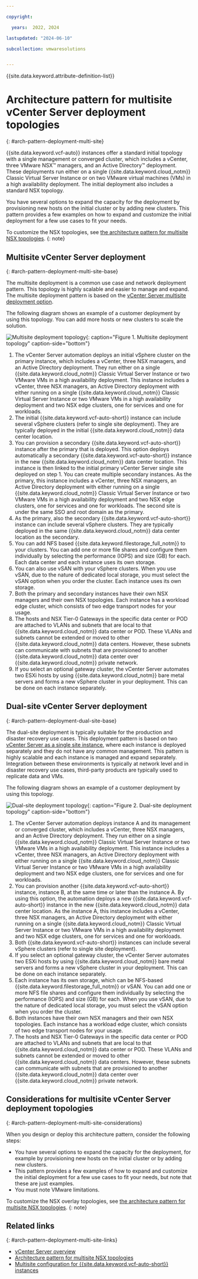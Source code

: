 ```yaml
---

copyright:

  years:  2022, 2024

lastupdated: "2024-06-10"

subcollection: vmwaresolutions


---
```


{{site.data.keyword.attribute-definition-list}}

# Architecture pattern for multisite vCenter Server deployment topologies
{: #arch-pattern-deployment-multi-site}

{{site.data.keyword.vcf-auto}} instances offer a standard initial topology with a single management or converged cluster, which includes a vCenter, three VMware NSX™ managers, and an Active Directory™ deployment. These deployments run either on a single {{site.data.keyword.cloud_notm}} Classic Virtual Server Instance or on two VMware virtual machines (VMs) in a high availability deployment. The initial deployment also includes a standard NSX topology.

You have several options to expand the capacity for the deployment by provisioning new hosts on the initial cluster or by adding new clusters. This pattern provides a few examples on how to expand and customize the initial deployment for a few use cases to fit your needs.

To customize the NSX topologies, see [the architecture pattern for multisite NSX topologies](/docs/vmwaresolutions?topic=vmwaresolutions-arch-pattern-overlays-multi-site).
{: note}

## Multisite vCenter Server deployment
{: #arch-pattern-deployment-multi-site-base}

The multisite deployment is a common use case and network deployment pattern. This topology is highly scalable and easier to manage and expand. The multisite deployment pattern is based on the [vCenter Server multisite deployment option](/docs/vmwaresolutions?topic=vmwaresolutions-vc_multisite).

The following diagram shows an example of a customer deployment by using this topology. You can add more hosts or new clusters to scale the solution.

![Multisite deployment topology](../../images/arch-pattern-m-s.svg "Multisite deployment topology."){: caption="Figure 1. Multisite deployment topology" caption-side="bottom"}

1. The vCenter Server automation deploys an initial vSphere cluster on the primary instance, which includes a vCenter, three NSX managers, and an Active Directory deployment. They run either on a single {{site.data.keyword.cloud_notm}} Classic Virtual Server Instance or two VMware VMs in a high availability deployment. This instance includes a vCenter, three NSX managers, an Active Directory deployment with either running on a single {{site.data.keyword.cloud_notm}} Classic Virtual Server Instance or two VMware VMs in a high availability deployment and two NSX edge clusters, one for services and one for workloads.
2. The initial {{site.data.keyword.vcf-auto-short}} instance can include several vSphere clusters (refer to single site deployment). They are typically deployed in the initial {{site.data.keyword.cloud_notm}} data center location.
3. You can provision a secondary {{site.data.keyword.vcf-auto-short}} instance after the primary that is deployed. This option deploys automatically a secondary {{site.data.keyword.vcf-auto-short}} instance in the new {{site.data.keyword.cloud_notm}} data center location. This instance is then linked to the initial primary vCenter Server single site deployed on step 1. You can create multiple secondary instances. As the primary, this instance includes a vCenter, three NSX managers, an Active Directory deployment with either running on a single {{site.data.keyword.cloud_notm}} Classic Virtual Server Instance or two VMware VMs in a high availability deployment and two NSX edge clusters, one for services and one for workloads. The second site is under the same SSO and root domain as the primary.
4. As the primary, also the secondary {{site.data.keyword.vcf-auto-short}} instance can include several vSphere clusters. They are typically deployed in the same {{site.data.keyword.cloud_notm}} data center location as the secondary.
5. You can add NFS based {{site.data.keyword.filestorage_full_notm}} to your clusters. You can add one or more file shares and configure them individually by selecting the performance (IOPS) and size (GB) for each. Each data center and each instance uses its own storage.
6. You can also use vSAN with your vSphere clusters. When you use vSAN, due to the nature of dedicated local storage, you must select the vSAN option when you order the cluster. Each instance uses its own storage.
7. Both the primary and secondary instances have their own NSX managers and their own NSX topologies. Each instance has a workload edge cluster, which consists of two edge transport nodes for your usage.
8. The hosts and NSX Tier-0 Gateways in the specific data center or POD are attached to VLANs and subnets that are local to that {{site.data.keyword.cloud_notm}} data center or POD. These VLANs and subnets cannot be extended or moved to other {{site.data.keyword.cloud_notm}} data centers. However, these subnets can communicate with subnets that are provisioned to another {{site.data.keyword.cloud_notm}} data center over {{site.data.keyword.cloud_notm}} private network.
9. If you select an optional gateway cluster, the vCenter Server automates two ESXi hosts by using {{site.data.keyword.cloud_notm}} bare metal servers and forms a new vSphere cluster in your deployment. This can be done on each instance separately.

## Dual-site vCenter Server deployment
{: #arch-pattern-deployment-dual-site-base}

The dual-site deployment is typically suitable for the production and disaster recovery use cases. This deployment pattern is based on two [vCenter Server as a single site instance](/docs/vmwaresolutions?topic=vmwaresolutions-vc_vcenterserveroverview), where each instance is deployed separately and they do not have any common management. This pattern is highly scalable and each instance is managed and expand separately. Integration between these environments is typically at network level and in disaster recovery use cases, third-party products are typically used to replicate data and VMs.

The following diagram shows an example of a customer deployment by using this topology. 

![Dual-site deployment topology](../../images/arch-pattern-d-s.svg "Dual-site deployment topology."){: caption="Figure 2. Dual-site deployment topology" caption-side="bottom"}

1. The vCenter Server automation deploys instance A and its management or converged cluster, which includes a vCenter, three NSX managers, and an Active Directory deployment. They run either on a single {{site.data.keyword.cloud_notm}} Classic Virtual Server Instance or two VMware VMs in a high availability deployment. This instance includes a vCenter, three NSX managers, an Active Directory deployment with either running on a single {{site.data.keyword.cloud_notm}} Classic Virtual Server Instance or two VMware VMs in a high availability deployment and two NSX edge clusters, one for services and one for workloads.
2. You can provision another {{site.data.keyword.vcf-auto-short}} instance, instance B, at the same time or later than the instance A. By using this option, the automation deploys a new {{site.data.keyword.vcf-auto-short}} instance in the new {{site.data.keyword.cloud_notm}} data center location. As the instance A, this instance includes a vCenter, three NSX managers, an Active Directory deployment with either running on a single {{site.data.keyword.cloud_notm}} Classic Virtual Server Instance or two VMware VMs in a high availability deployment and two NSX edge clusters, one for services and one for workloads.
3. Both {{site.data.keyword.vcf-auto-short}} instances can include several vSphere clusters (refer to single site deployment). 
4. If you select an optional gateway cluster, the vCenter Server automates two ESXi hosts by using {{site.data.keyword.cloud_notm}} bare metal servers and forms a new vSphere cluster in your deployment. This can be done on each instance separately.
5. Each instance has its own storage, which can be NFS-based {{site.data.keyword.filestorage_full_notm}} or vSAN. You can add one or more NFS file shares and configure them individually by selecting the performance (IOPS) and size (GB) for each. When you use vSAN, due to the nature of dedicated local storage, you must select the vSAN option when you order the cluster.
6. Both instances have their own NSX managers and their own NSX topologies. Each instance has a workload edge cluster, which consists of two edge transport nodes for your usage.
7. The hosts and NSX Tier-0 Gateways in the specific data center or POD are attached to VLANs and subnets that are local to that {{site.data.keyword.cloud_notm}} data center or POD. These VLANs and subnets cannot be extended or moved to other {{site.data.keyword.cloud_notm}} data centers. However, these subnets can communicate with subnets that are provisioned to another {{site.data.keyword.cloud_notm}} data center over {{site.data.keyword.cloud_notm}} private network.

## Considerations for multisite vCenter Server deployment topologies 
{: #arch-pattern-deployment-multi-site-considerations}

When you design or deploy this architecture pattern, consider the following steps:

* You have several options to expand the capacity for the deployment, for example by provisioning new hosts on the initial cluster or by adding new clusters. 
* This pattern provides a few examples of how to expand and customize the initial deployment for a few use cases to fit your needs, but note that these are just examples. 
* You must note VMware limitations. 

To customize the NSX overlay topologies, see [the architecture pattern for multisite NSX topologies](/docs/vmwaresolutions?topic=vmwaresolutions-arch-pattern-overlays-multi-site).
{: note}

## Related links
{: #arch-pattern-deployment-multi-site-links}

* [vCenter Server overview](/docs/vmwaresolutions?topic=vmwaresolutions-vc_vcenterserveroverview)
* [Architecture pattern for multisite NSX topologies](/docs/vmwaresolutions?topic=vmwaresolutions-arch-pattern-overlays-multi-site)
* [Multisite configuration for {{site.data.keyword.vcf-auto-short}} instances](/docs/vmwaresolutions?topic=vmwaresolutions-vc_multisite)

